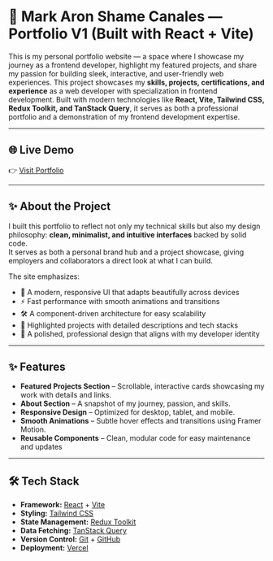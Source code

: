 # 🚀 Mark Aron Shame Canales — Portfolio V1 (Built with React + Vite)

This is my personal portfolio website — a space where I showcase my journey as a frontend developer, highlight my featured projects, and share my passion for building sleek, interactive, and user-friendly web experiences.
This project showcases my **skills, projects, certifications, and experience** as a web developer with specialization in frontend development. Built with modern technologies like **React, Vite, Tailwind CSS, Redux Toolkit, and TanStack Query**, it serves as both a professional portfolio and a demonstration of my frontend development expertise.

---

## 🌐 Live Demo

👉 [Visit Portfolio](https://shame-canales-portfolio-v1.vercel.app)

---

## ✨ About the Project

I built this portfolio to reflect not only my technical skills but also my design philosophy: **clean, minimalist, and intuitive interfaces** backed by solid code.  
It serves as both a personal brand hub and a project showcase, giving employers and collaborators a direct look at what I can build.

The site emphasizes:

- 🎨 A modern, responsive UI that adapts beautifully across devices
- ⚡ Fast performance with smooth animations and transitions
- 🛠️ A component-driven architecture for easy scalability
- 📂 Highlighted projects with detailed descriptions and tech stacks
- 🌙 A polished, professional design that aligns with my developer identity

---

## ✨ Features

- **Featured Projects Section** – Scrollable, interactive cards showcasing my work with details and links.  
- **About Section** – A snapshot of my journey, passion, and skills.  
- **Responsive Design** – Optimized for desktop, tablet, and mobile.  
- **Smooth Animations** – Subtle hover effects and transitions using Framer Motion.  
- **Reusable Components** – Clean, modular code for easy maintenance and updates

---

## 🛠️ Tech Stack

- **Framework:** [React](https://react.dev/) + [Vite](https://vitejs.dev/)
- **Styling:** [Tailwind CSS](https://tailwindcss.com/) 
- **State Management:** [Redux Toolkit](https://redux-toolkit.js.org/)
- **Data Fetching:** [TanStack Query](https://tanstack.com/query)
- **Version Control:** [Git](https://git-scm.com/) + [GitHub](https://github.com/)
- **Deployment:** [Vercel](https://vercel.com/)
